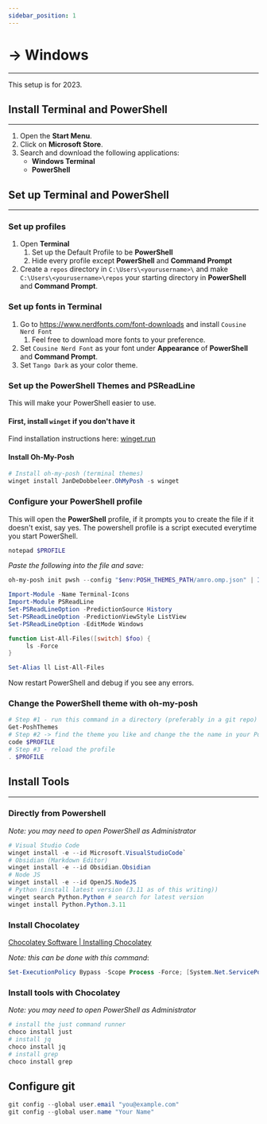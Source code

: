 ```yaml
---
sidebar_position: 1
---
```


# → Windows
---

This setup is for 2023.

## Install Terminal and PowerShell
---

1. Open the **Start Menu**.
2. Click on **Microsoft Store**.
3. Search and download the following applications:
   * **Windows Terminal**
   * **PowerShell**


## Set up Terminal and PowerShell
---

### Set up profiles
1. Open **Terminal**
	1. Set up the Default Profile to be **PowerShell**
	2. Hide every profile except **PowerShell** and **Command Prompt**
2. Create a `repos` directory in ```C:\Users\<yourusername>\``` and make ```C:\Users\<yourusername>\repos``` your starting directory in **PowerShell** and **Command Prompt**.

### Set up fonts in Terminal

1. Go to https://www.nerdfonts.com/font-downloads and install `Cousine Nerd Font`
	1. Feel free to download more fonts to your preference.
2. Set `Cousine Nerd Font` as your font under **Appearance** of **PowerShell** and **Command Prompt**.
3. Set `Tango Dark` as your color theme.

### Set up the PowerShell Themes and PSReadLine

This will make your PowerShell easier to use.

#### First, install `winget` if you don't have it

Find installation instructions here: [winget.run](https://winget.run/)

#### Install Oh-My-Posh


```powershell title="PowerShell"
# Install oh-my-posh (terminal themes)
winget install JanDeDobbeleer.OhMyPosh -s winget
```

### Configure your PowerShell profile

This will open the **PowerShell** profile, if it prompts you to create the file if it doesn't exist, say yes. The powershell profile is a script executed everytime you start PowerShell. 

```powershell
notepad $PROFILE
```

*Paste the following into the file and save:*

```powershell title="C:\Users\<user>\Documents\PowerShell\Microsoft.PowerShell_profile.ps1"  showLineNumbers
oh-my-posh init pwsh --config "$env:POSH_THEMES_PATH/amro.omp.json" | Invoke-Expression

Import-Module -Name Terminal-Icons
Import-Module PSReadLine
Set-PSReadLineOption -PredictionSource History
Set-PSReadLineOption -PredictionViewStyle ListView
Set-PSReadLineOption -EditMode Windows

function List-All-Files([switch] $foo) {
     ls -Force
}

Set-Alias ll List-All-Files
```

Now restart PowerShell and debug if you see any errors.

### Change the PowerShell theme with oh-my-posh

```powershell
# Step #1 - run this command in a directory (preferably in a git repo)
Get-PoshThemes
# Step #2 -> find the theme you like and change the the name in your PowerShell profile
code $PROFILE 
# Step #3 - reload the profile
. $PROFILE
```

## Install Tools
---

### Directly from Powershell

*Note: you may need to open PowerShell as Administrator*

```powershell
# Visual Studio Code
winget install -e --id Microsoft.VisualStudioCode`
# Obsidian (Markdown Editor)
winget install -e --id Obsidian.Obsidian
# Node JS
winget install -e --id OpenJS.NodeJS
# Python (install latest version (3.11 as of this writing))
winget search Python.Python # search for latest version
winget install Python.Python.3.11
```

### Install Chocolatey

[Chocolatey Software | Installing Chocolatey](https://chocolatey.org/install)

*Note: this can be done with this command*:
```powershell
Set-ExecutionPolicy Bypass -Scope Process -Force; [System.Net.ServicePointManager]::SecurityProtocol = [System.Net.ServicePointManager]::SecurityProtocol -bor 3072; iex ((New-Object System.Net.WebClient).DownloadString('https://community.chocolatey.org/install.ps1'))
```

### Install tools with Chocolatey
*Note: you may need to open PowerShell as Administrator*
```powershell
# install the just command runner
choco install just
# install jq
choco install jq
# install grep
choco install grep
```

## Configure git

```powershell
git config --global user.email "you@example.com"
git config --global user.name "Your Name"     
```
